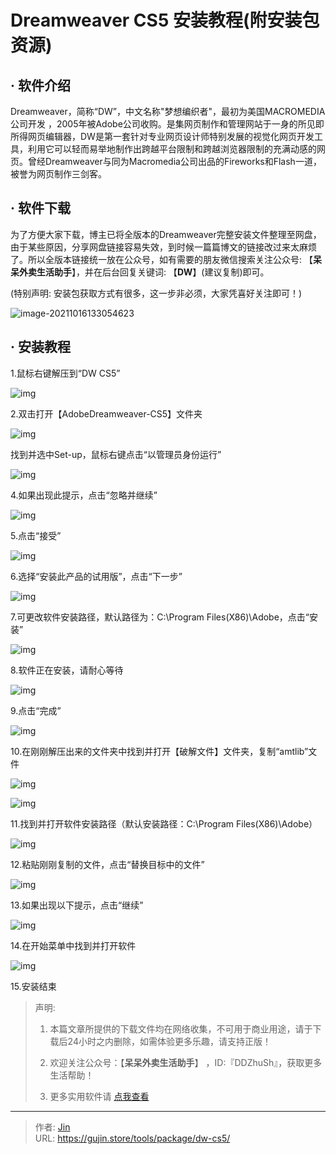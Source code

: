 # Dreamweaver CS5 安装教程(附安装包资源)


## · 软件介绍
Dreamweaver，简称“DW”，中文名称"梦想编织者"，最初为美国MACROMEDIA公司开发 ，2005年被Adobe公司收购。是集网页制作和管理网站于一身的所见即所得网页编辑器，DW是第一套针对专业网页设计师特别发展的视觉化网页开发工具，利用它可以轻而易举地制作出跨越平台限制和跨越浏览器限制的充满动感的网页。曾经Dreamweaver与同为Macromedia公司出品的Fireworks和Flash一道，被誉为网页制作三剑客。

## · 软件下载
为了方便大家下载，博主已将全版本的Dreamweaver完整安装文件整理至网盘，由于某些原因，分享网盘链接容易失效，到时候一篇篇博文的链接改过来太麻烦了。所以全版本链接统一放在公众号，如有需要的朋友微信搜索关注公众号: 【**呆呆外卖生活助手**】，并在后台回复关键词: 【**DW**】(建议复制)即可。

(特别声明: 安装包获取方式有很多，这一步非必须，大家凭喜好关注即可！)

![image-20211016133054623](https://img.gujin.store/img/image-20211016133054623.png)

## · 安装教程

1.鼠标右键解压到“DW CS5”

![img](https://img.gujin.store/img/v2-85f414026b3b4f0b75597f7749d4cb1d_720w.png)

2.双击打开【AdobeDreamweaver-CS5】文件夹

![img](https://img.gujin.store/img/v2-4d80527f0369a85ce63ee42629b21d2d_720w.png)



找到并选中Set-up，鼠标右键点击“以管理员身份运行”

![img](https://img.gujin.store/img/v2-992790a0642336071ee17e526e61cf55_720w.png)



4.如果出现此提示，点击“忽略并继续”

![img](https://img.gujin.store/img/v2-da76903742b59345f62e85d790a2fe0b_720w.png)

5.点击“接受”

![img](https://img.gujin.store/img/v2-c23f2f40d6bc6c0ab02a323c7ffd74f5_720w.png)

6.选择“安装此产品的试用版”，点击“下一步”

![img](https://img.gujin.store/img/v2-8a6817e359d9cc522aad6613e837c522_720w.png)

7.可更改软件安装路径，默认路径为：C:\Program Files(X86)\Adobe，点击“安装”

![img](https://img.gujin.store/img/v2-2d74f11baf9eeded77f12e032776cdfe_720w.png)

8.软件正在安装，请耐心等待

![img](https://img.gujin.store/img/v2-e989842be093890d5d1172422614a2bb_720w.png)

9.点击“完成”

![img](https://img.gujin.store/img/v2-6a66a5918603957a9d7bca9f76bebe83_720w.png)

10.在刚刚解压出来的文件夹中找到并打开【破解文件】文件夹，复制“amtlib”文件

![img](https://img.gujin.store/img/v2-1b9de99a5eb8612b1a3148e2d7aae361_720w.png)

![img](https://img.gujin.store/img/v2-7226497562b1ff951f514f72b46bf3d6_720w.png)

11.找到并打开软件安装路径（默认安装路径：C:\Program Files(X86)\Adobe）

![img](https://img.gujin.store/img/v2-aac05d38e34d9b6a4930fa073de3ed68_720w.png)



12.粘贴刚刚复制的文件，点击“替换目标中的文件”

![img](https://img.gujin.store/img/v2-65db8cf7857d688ed61ee3558d49bdbf_720w.png)

13.如果出现以下提示，点击“继续”

![img](https://img.gujin.store/img/v2-b2a1a9d87931a9a1e1d35eb82df1550a_720w.png)

14.在开始菜单中找到并打开软件

![img](https://img.gujin.store/img/v2-4583347acad720e4d3efbbfb5648c806_720w.png)

15.安装结束




> 声明: 
>
> 1. 本篇文章所提供的下载文件均在网络收集，不可用于商业用途，请于下载后24小时之内删除，如需体验更多乐趣，请支持正版！
>
> 2. 欢迎关注公众号：【**呆呆外卖生活助手**】 ，ID:『DDZhuSh』，获取更多生活帮助！
>
> 3. 更多实用软件请  [点我查看](/tools)

---

> 作者: [Jin](https://img.gujin.store/img/favicon.ico)  
> URL: https://gujin.store/tools/package/dw-cs5/  

